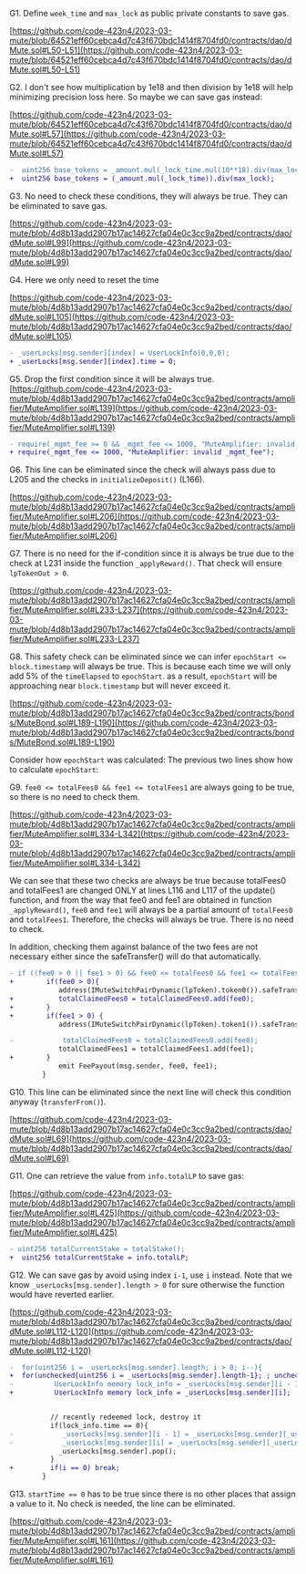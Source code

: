 G1. Define ``week_time`` and ``max_lock`` as public private constants to save gas. 

[https://github.com/code-423n4/2023-03-mute/blob/64521eff60cebca4d7c43f670bdc1414f8704fd0/contracts/dao/dMute.sol#L50-L51](https://github.com/code-423n4/2023-03-mute/blob/64521eff60cebca4d7c43f670bdc1414f8704fd0/contracts/dao/dMute.sol#L50-L51)

G2. I don't see how multiplication by 1e18 and then division by 1e18 will help minimizing precision loss here. So maybe we can save gas instead:

[https://github.com/code-423n4/2023-03-mute/blob/64521eff60cebca4d7c43f670bdc1414f8704fd0/contracts/dao/dMute.sol#L57](https://github.com/code-423n4/2023-03-mute/blob/64521eff60cebca4d7c43f670bdc1414f8704fd0/contracts/dao/dMute.sol#L57)

```diff
-  uint256 base_tokens = _amount.mul(_lock_time.mul(10**18).div(max_lock)).div(10**18);
+  uint256 base_tokens = (_amount.mul(_lock_time)).div(max_lock);
```

G3. No need to check these conditions, they will always be true. They can be eliminated to save gas. 

[https://github.com/code-423n4/2023-03-mute/blob/4d8b13add2907b17ac14627cfa04e0c3cc9a2bed/contracts/dao/dMute.sol#L99](https://github.com/code-423n4/2023-03-mute/blob/4d8b13add2907b17ac14627cfa04e0c3cc9a2bed/contracts/dao/dMute.sol#L99)
 
G4. Here we only need to reset the time

[https://github.com/code-423n4/2023-03-mute/blob/4d8b13add2907b17ac14627cfa04e0c3cc9a2bed/contracts/dao/dMute.sol#L105](https://github.com/code-423n4/2023-03-mute/blob/4d8b13add2907b17ac14627cfa04e0c3cc9a2bed/contracts/dao/dMute.sol#L105)

```diff
- _userLocks[msg.sender][index] = UserLockInfo(0,0,0);
+ _userLocks[msg.sender][index].time = 0;
```
G5. Drop the first condition since it will be always true.
[https://github.com/code-423n4/2023-03-mute/blob/4d8b13add2907b17ac14627cfa04e0c3cc9a2bed/contracts/amplifier/MuteAmplifier.sol#L139](https://github.com/code-423n4/2023-03-mute/blob/4d8b13add2907b17ac14627cfa04e0c3cc9a2bed/contracts/amplifier/MuteAmplifier.sol#L139)

```diff
- require(_mgmt_fee >= 0 && _mgmt_fee <= 1000, "MuteAmplifier: invalid _mgmt_fee");
+ require(_mgmt_fee <= 1000, "MuteAmplifier: invalid _mgmt_fee");
```

G6. This line can be eliminated since the check will always pass due to L205 and the checks in ``initializeDeposit()`` (L166). 

[https://github.com/code-423n4/2023-03-mute/blob/4d8b13add2907b17ac14627cfa04e0c3cc9a2bed/contracts/amplifier/MuteAmplifier.sol#L206](https://github.com/code-423n4/2023-03-mute/blob/4d8b13add2907b17ac14627cfa04e0c3cc9a2bed/contracts/amplifier/MuteAmplifier.sol#L206)

G7. There is no need for the if-condition since it is always be true due to the check at L231 inside the function ``_applyReward()``. That check will ensure ``lpTokenOut > 0``.

[https://github.com/code-423n4/2023-03-mute/blob/4d8b13add2907b17ac14627cfa04e0c3cc9a2bed/contracts/amplifier/MuteAmplifier.sol#L233-L237](https://github.com/code-423n4/2023-03-mute/blob/4d8b13add2907b17ac14627cfa04e0c3cc9a2bed/contracts/amplifier/MuteAmplifier.sol#L233-L237)

G8. This safety check can be eliminated since we can infer ``epochStart <= block.timestamp`` will always be true. This is because each time we will only add 5% of the ``timeElapsed`` to ``epochStart``. as a result, ``epochStart`` will be approaching near ``block.timestamp`` but will never exceed it.

[https://github.com/code-423n4/2023-03-mute/blob/4d8b13add2907b17ac14627cfa04e0c3cc9a2bed/contracts/bonds/MuteBond.sol#L189-L190](https://github.com/code-423n4/2023-03-mute/blob/4d8b13add2907b17ac14627cfa04e0c3cc9a2bed/contracts/bonds/MuteBond.sol#L189-L190)

Consider how ``epochStart`` was calculated: The previous two lines show how to calculate ``epochStart``: 

G9. ``fee0 <= totalFees0 && fee1 <= totalFees1`` are always going to be true, so there is no need to check them.

[https://github.com/code-423n4/2023-03-mute/blob/4d8b13add2907b17ac14627cfa04e0c3cc9a2bed/contracts/amplifier/MuteAmplifier.sol#L334-L342](https://github.com/code-423n4/2023-03-mute/blob/4d8b13add2907b17ac14627cfa04e0c3cc9a2bed/contracts/amplifier/MuteAmplifier.sol#L334-L342)

We can see that these two checks are always be true because totalFees0 and totalFees1 are changed ONLY at lines L116 and L117 of the update() function, and from the way that fee0 and fee1 are obtained in function ``_applyReward()``, ``fee0`` and ``fee1`` will always be a partial amount of ``totalFees0`` and ``totalFees1``. Therefore, the checks will always be true. There is no need to check. 

In addition, checking them against balance of the two fees are not necessary either since the safeTransfer() will do that automatically.

```diff
- if ((fee0 > 0 || fee1 > 0) && fee0 <= totalFees0 && fee1 <= totalFees1) {
+        if(fee0 > 0){
            address(IMuteSwitchPairDynamic(lpToken).token0()).safeTransfer(msg.sender, fee0);
+           totalClaimedFees0 = totalClaimedFees0.add(fee0);
+        }  
+        if(fee1 > 0) {
            address(IMuteSwitchPairDynamic(lpToken).token1()).safeTransfer(msg.sender, fee1);

-            totalClaimedFees0 = totalClaimedFees0.add(fee0);
            totalClaimedFees1 = totalClaimedFees1.add(fee1);
+        }
            emit FeePayout(msg.sender, fee0, fee1);
        }
``` 

G10. This line can be eliminated since the next line will check this condition anyway (``transferFrom()``).

[https://github.com/code-423n4/2023-03-mute/blob/4d8b13add2907b17ac14627cfa04e0c3cc9a2bed/contracts/dao/dMute.sol#L69](https://github.com/code-423n4/2023-03-mute/blob/4d8b13add2907b17ac14627cfa04e0c3cc9a2bed/contracts/dao/dMute.sol#L69)

G11. One can retrieve the value from ``info.totalLP`` to save gas:

[https://github.com/code-423n4/2023-03-mute/blob/4d8b13add2907b17ac14627cfa04e0c3cc9a2bed/contracts/amplifier/MuteAmplifier.sol#L425](https://github.com/code-423n4/2023-03-mute/blob/4d8b13add2907b17ac14627cfa04e0c3cc9a2bed/contracts/amplifier/MuteAmplifier.sol#L425)

```diff
- uint256 totalCurrentStake = totalStake();
+  uint256 totalCurrentStake = info.totalLP;
```

G12. We can save gas by avoid using index ``i-1``, use ``i`` instead. Note that we know ``_userLocks[msg.sender].length > 0`` for sure otherwise the function would have reverted earlier.

[https://github.com/code-423n4/2023-03-mute/blob/4d8b13add2907b17ac14627cfa04e0c3cc9a2bed/contracts/dao/dMute.sol#L112-L120](https://github.com/code-423n4/2023-03-mute/blob/4d8b13add2907b17ac14627cfa04e0c3cc9a2bed/contracts/dao/dMute.sol#L112-L120)

```diff
-  for(uint256 i = _userLocks[msg.sender].length; i > 0; i--){
+  for(unchecked{uint256 i = _userLocks[msg.sender].length-1}; ; unchecked{i--}){
-          UserLockInfo memory lock_info = _userLocks[msg.sender][i - 1];
+          UserLockInfo memory lock_info = _userLocks[msg.sender][i];


          // recently redeemed lock, destroy it
          if(lock_info.time == 0){
-            _userLocks[msg.sender][i - 1] = _userLocks[msg.sender][_userLocks[msg.sender].length - 1];
-            _userLocks[msg.sender][i] = _userLocks[msg.sender][_userLocks[msg.sender].length - 1];
            _userLocks[msg.sender].pop();
          }
+         if(i == 0) break;
        }
```

G13. ``startTime == 0`` has to be true since there is no other places that assign a value to it. No check is needed, the line can be eliminated.

[https://github.com/code-423n4/2023-03-mute/blob/4d8b13add2907b17ac14627cfa04e0c3cc9a2bed/contracts/amplifier/MuteAmplifier.sol#L161](https://github.com/code-423n4/2023-03-mute/blob/4d8b13add2907b17ac14627cfa04e0c3cc9a2bed/contracts/amplifier/MuteAmplifier.sol#L161)

